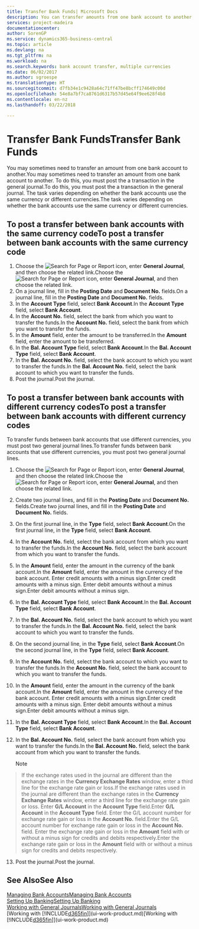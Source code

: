 ```yaml
---
title: Transfer Bank Funds| Microsoft Docs
description: You can transfer amounts from one bank account to another, including different currencies, by posting the transaction in the general journal.
services: project-madeira
documentationcenter: 
author: SorenGP
ms.service: dynamics365-business-central
ms.topic: article
ms.devlang: na
ms.tgt_pltfrm: na
ms.workload: na
ms.search.keywords: bank account transfer, multiple currencies
ms.date: 06/02/2017
ms.author: sgroespe
ms.translationtype: HT
ms.sourcegitcommit: d7fb34e1c9428a64c71ff47be8bcff174649c00d
ms.openlocfilehash: 54e8a7bf7ca8761d6317b57d45e64f9ee628f4b8
ms.contentlocale: en-nz
ms.lasthandoff: 03/22/2018

---
```

# <a name="transfer-bank-funds"></a><span data-ttu-id="7a5fd-103">Transfer Bank Funds</span><span class="sxs-lookup"><span data-stu-id="7a5fd-103">Transfer Bank Funds</span></span>
<span data-ttu-id="7a5fd-104">You may sometimes need to transfer an amount from one bank account to another.</span><span class="sxs-lookup"><span data-stu-id="7a5fd-104">You may sometimes need to transfer an amount from one bank account to another.</span></span> <span data-ttu-id="7a5fd-105">To do this, you must post the a transaction in the general journal.</span><span class="sxs-lookup"><span data-stu-id="7a5fd-105">To do this, you must post the a transaction in the general journal.</span></span> <span data-ttu-id="7a5fd-106">The task varies depending on whether the bank accounts use the same currency or different currencies.</span><span class="sxs-lookup"><span data-stu-id="7a5fd-106">The task varies depending on whether the bank accounts use the same currency or different currencies.</span></span>

## <a name="to-post-a-transfer-between-bank-accounts-with-the-same-currency-code"></a><span data-ttu-id="7a5fd-107">To post a transfer between bank accounts with the same currency code</span><span class="sxs-lookup"><span data-stu-id="7a5fd-107">To post a transfer between bank accounts with the same currency code</span></span>
1. <span data-ttu-id="7a5fd-108">Choose the ![Search for Page or Report](media/ui-search/search_small.png "Search for Page or Report icon") icon, enter **General Journal**, and then choose the related link.</span><span class="sxs-lookup"><span data-stu-id="7a5fd-108">Choose the ![Search for Page or Report](media/ui-search/search_small.png "Search for Page or Report icon") icon, enter **General Journal**, and then choose the related link.</span></span>
2. <span data-ttu-id="7a5fd-109">On a journal line, fill in the **Posting Date** and **Document No.** fields.</span><span class="sxs-lookup"><span data-stu-id="7a5fd-109">On a journal line, fill in the **Posting Date** and **Document No.** fields.</span></span>
3. <span data-ttu-id="7a5fd-110">In the **Account Type** field, select **Bank Account**.</span><span class="sxs-lookup"><span data-stu-id="7a5fd-110">In the **Account Type** field, select **Bank Account**.</span></span>
4. <span data-ttu-id="7a5fd-111">In the **Account No.** field, select the bank from which you want to transfer the funds.</span><span class="sxs-lookup"><span data-stu-id="7a5fd-111">In the **Account No.** field, select the bank from which you want to transfer the funds.</span></span>
5. <span data-ttu-id="7a5fd-112">In the **Amount** field, enter the amount to be transferred.</span><span class="sxs-lookup"><span data-stu-id="7a5fd-112">In the **Amount** field, enter the amount to be transferred.</span></span>
6. <span data-ttu-id="7a5fd-113">In the **Bal. Account Type** field, select **Bank Account**.</span><span class="sxs-lookup"><span data-stu-id="7a5fd-113">In the **Bal. Account Type** field, select **Bank Account**.</span></span>
7. <span data-ttu-id="7a5fd-114">In the **Bal. Account No.** field, select the bank account to which you want to transfer the funds.</span><span class="sxs-lookup"><span data-stu-id="7a5fd-114">In the **Bal. Account No.** field, select the bank account to which you want to transfer the funds.</span></span>
8. <span data-ttu-id="7a5fd-115">Post the journal.</span><span class="sxs-lookup"><span data-stu-id="7a5fd-115">Post the journal.</span></span>

## <a name="to-post-a-transfer-between-bank-accounts-with-different-currency-codes"></a><span data-ttu-id="7a5fd-116">To post a transfer between bank accounts with different currency codes</span><span class="sxs-lookup"><span data-stu-id="7a5fd-116">To post a transfer between bank accounts with different currency codes</span></span>
<span data-ttu-id="7a5fd-117">To transfer funds between bank accounts that use different currencies, you must post two general journal lines.</span><span class="sxs-lookup"><span data-stu-id="7a5fd-117">To transfer funds between bank accounts that use different currencies, you must post two general journal lines.</span></span>

1. <span data-ttu-id="7a5fd-118">Choose the ![Search for Page or Report](media/ui-search/search_small.png "Search for Page or Report icon") icon, enter **General Journal**, and then choose the related link.</span><span class="sxs-lookup"><span data-stu-id="7a5fd-118">Choose the ![Search for Page or Report](media/ui-search/search_small.png "Search for Page or Report icon") icon, enter **General Journal**, and then choose the related link.</span></span>
2. <span data-ttu-id="7a5fd-119">Create two journal lines, and fill in the **Posting Date** and **Document No.** fields.</span><span class="sxs-lookup"><span data-stu-id="7a5fd-119">Create two journal lines, and fill in the **Posting Date** and **Document No.** fields.</span></span>
3. <span data-ttu-id="7a5fd-120">On the first journal line, in the **Type** field, select **Bank Account**.</span><span class="sxs-lookup"><span data-stu-id="7a5fd-120">On the first journal line, in the **Type** field, select **Bank Account**.</span></span>
4. <span data-ttu-id="7a5fd-121">In the **Account No.** field, select the bank account from which you want to transfer the funds.</span><span class="sxs-lookup"><span data-stu-id="7a5fd-121">In the **Account No.** field, select the bank account from which you want to transfer the funds.</span></span>
5. <span data-ttu-id="7a5fd-122">In the **Amount** field, enter the amount in the currency of the bank account.</span><span class="sxs-lookup"><span data-stu-id="7a5fd-122">In the **Amount** field, enter the amount in the currency of the bank account.</span></span> <span data-ttu-id="7a5fd-123">Enter credit amounts with a minus sign.</span><span class="sxs-lookup"><span data-stu-id="7a5fd-123">Enter credit amounts with a minus sign.</span></span> <span data-ttu-id="7a5fd-124">Enter debit amounts without a minus sign.</span><span class="sxs-lookup"><span data-stu-id="7a5fd-124">Enter debit amounts without a minus sign.</span></span>
6. <span data-ttu-id="7a5fd-125">In the **Bal. Account Type** field, select **Bank Account**.</span><span class="sxs-lookup"><span data-stu-id="7a5fd-125">In the **Bal. Account Type** field, select **Bank Account**.</span></span>
7. <span data-ttu-id="7a5fd-126">In the **Bal. Account No.** field, select the bank account to which you want to transfer the funds.</span><span class="sxs-lookup"><span data-stu-id="7a5fd-126">In the **Bal. Account No.** field, select the bank account to which you want to transfer the funds.</span></span>
8. <span data-ttu-id="7a5fd-127">On the second journal line, in the **Type** field, select **Bank Account**.</span><span class="sxs-lookup"><span data-stu-id="7a5fd-127">On the second journal line, in the **Type** field, select **Bank Account**.</span></span>
9. <span data-ttu-id="7a5fd-128">In the **Account No.** field, select the bank account to which you want to transfer the funds.</span><span class="sxs-lookup"><span data-stu-id="7a5fd-128">In the **Account No.** field, select the bank account to which you want to transfer the funds.</span></span>
10. <span data-ttu-id="7a5fd-129">In the **Amount** field, enter the amount in the currency of the bank account.</span><span class="sxs-lookup"><span data-stu-id="7a5fd-129">In the **Amount** field, enter the amount in the currency of the bank account.</span></span> <span data-ttu-id="7a5fd-130">Enter credit amounts with a minus sign.</span><span class="sxs-lookup"><span data-stu-id="7a5fd-130">Enter credit amounts with a minus sign.</span></span> <span data-ttu-id="7a5fd-131">Enter debit amounts without a minus sign.</span><span class="sxs-lookup"><span data-stu-id="7a5fd-131">Enter debit amounts without a minus sign.</span></span>
11. <span data-ttu-id="7a5fd-132">In the **Bal. Account Type** field, select **Bank Account**.</span><span class="sxs-lookup"><span data-stu-id="7a5fd-132">In the **Bal. Account Type** field, select **Bank Account**.</span></span>  
12. <span data-ttu-id="7a5fd-133">In the **Bal. Account No.** field, select the bank account from which you want to transfer the funds.</span><span class="sxs-lookup"><span data-stu-id="7a5fd-133">In the **Bal. Account No.** field, select the bank account from which you want to transfer the funds.</span></span>

    > [!NOTE]  
>   <span data-ttu-id="7a5fd-134">If the exchange rates used in the journal are different than the exchange rates in the **Currency Exchange Rates** window, enter a third line for the exchange rate gain or loss.</span><span class="sxs-lookup"><span data-stu-id="7a5fd-134">If the exchange rates used in the journal are different than the exchange rates in the **Currency Exchange Rates** window, enter a third line for the exchange rate gain or loss.</span></span> <span data-ttu-id="7a5fd-135">Enter **G/L Account** in the **Account Type** field.</span><span class="sxs-lookup"><span data-stu-id="7a5fd-135">Enter **G/L Account** in the **Account Type** field.</span></span> <span data-ttu-id="7a5fd-136">Enter the G/L account number for exchange rate gain or loss in the **Account No.** field.</span><span class="sxs-lookup"><span data-stu-id="7a5fd-136">Enter the G/L account number for exchange rate gain or loss in the **Account No.** field.</span></span> <span data-ttu-id="7a5fd-137">Enter the exchange rate gain or loss in the **Amount** field with or without a minus sign for credits and debits respectively.</span><span class="sxs-lookup"><span data-stu-id="7a5fd-137">Enter the exchange rate gain or loss in the **Amount** field with or without a minus sign for credits and debits respectively.</span></span>
13. <span data-ttu-id="7a5fd-138">Post the journal.</span><span class="sxs-lookup"><span data-stu-id="7a5fd-138">Post the journal.</span></span>

## <a name="see-also"></a><span data-ttu-id="7a5fd-139">See Also</span><span class="sxs-lookup"><span data-stu-id="7a5fd-139">See Also</span></span>
[<span data-ttu-id="7a5fd-140">Managing Bank Accounts</span><span class="sxs-lookup"><span data-stu-id="7a5fd-140">Managing Bank Accounts</span></span>](bank-manage-bank-accounts.md)  
[<span data-ttu-id="7a5fd-141">Setting Up Banking</span><span class="sxs-lookup"><span data-stu-id="7a5fd-141">Setting Up Banking</span></span>](bank-setup-banking.md)  
[<span data-ttu-id="7a5fd-142">Working with General Journals</span><span class="sxs-lookup"><span data-stu-id="7a5fd-142">Working with General Journals</span></span>](ui-work-general-journals.md)  
<span data-ttu-id="7a5fd-143">[Working with [!INCLUDE[d365fin](includes/d365fin_md.md)]](ui-work-product.md)</span><span class="sxs-lookup"><span data-stu-id="7a5fd-143">[Working with [!INCLUDE[d365fin](includes/d365fin_md.md)]](ui-work-product.md)</span></span>

